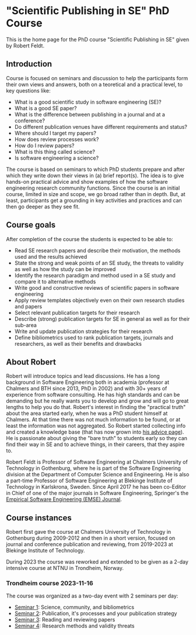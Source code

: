 # "Scientific Publishing in SE" PhD Course

This is the home page for the PhD course "Scientific Publishing in SE" given by Robert Feldt. 

## Introduction
Course is focused on seminars and discussion to help the participants form their own views and answers, both on a teoretical and a practical level, to key questions like:
- What is a good scientific study in software engineering (SE)? 
- What is a good SE paper? 
- What is the difference between publishing in a journal and at a conference? 
- Do different publication venues have different requirements and status? 
- Where should I target my papers? 
- How does review processes work? 
- How do I review papers? 
- What is this thing called science? 
- Is software engineering a science?

The course is based on seminars to which PhD students prepare and after which they write down their views in (a) brief report(s). The idea is to give hands-on practical advice and show examples of how the software engineering research community functions. Since the course is an initial course, limited in size and scope, we go broad rather than in depth. But, at least, participants get a grounding in key activities and practices and can then go deeper as they see fit. 

## Course goals
After completion of the course the students is expected to be able to: 
- Read SE research papers and describe their motivation, the methods used and the results achieved
- State the strong and weak points of an SE study, the threats to validity as well as how the study can be improved
- Identify the research paradigm and method used in a SE study and compare it to alternative methods
- Write good and constructive reviews of scientific papers in software engineering
- Apply review templates objectively even on their own research studies and papers
- Select relevant publication targets for their research
- Describe (strong) publication targets for SE in general as well as for their sub-area
- Write and update publication strategies for their research
- Define bibliometrics used to rank publication targets, journals and researchers, as well as their benefits and drawbacks

## About Robert
Robert will introduce topics and lead discussions. He has a long background in Software Engineering both in academia (professor at Chalmers and BTH since 2013, PhD in 2002) and with 30+ years of experience from software consulting. He has high standards and can be demanding but he really wants you to develop and grow and will go to great lengths to help you do that. Robert's interest in finding the "practical truth" about the area started early, when he was a PhD student himself at Chalmers. At that time there was not much information to be found, or at least the information was not aggregated. So Robert started collecting info and created a knowledge base (that has now grown into [his advice page](http://www.robertfeldt.net/advice/index.html)). He is passionate about giving the "bare truth" to students early so they can find their way in SE and to achieve things, in their careers, that they aspire to.

Robert Feldt is Professor of Software Engineering at Chalmers University of Technology in Gothenburg, where he is part of the Software Engineering division at the Department of Computer Science and Engineering. He is also a part-time Professor of Software Engineering at Blekinge Institute of Technology in Karlskrona, Sweden. Since April 2017  he has been co-Editor in Chief of one of the major journals in Software Engineering, Springer's the [Empirical Software Engineering (EMSE) Journal](https://www.springer.com/journal/10664).

## Course instances
Robert first gave the course at Chalmers University of Technology in Gothenburg during 2009-2012 and then in a short version, focused on journal and conference publication and reviewing, from 2019-2023 at Blekinge Institute of Technology.

During 2023 the course was reworked and extended to be given as a 2-day intensive course at NTNU in Trondheim, Norway.

### Trondheim course 2023-11-16
The course was organized as a two-day event with 2 seminars per day:
- [Seminar 1](https://github.com/robertfeldt/sci-pub-se/blob/main/tasks/seminar_1_2023.md): Science, community, and bibliometrics
- [Seminar 2](https://github.com/robertfeldt/sci-pub-se/blob/main/tasks/seminar_2_2023.md): Publication, it's processes and your publication strategy
- [Seminar 3](https://github.com/robertfeldt/sci-pub-se/blob/main/tasks/seminar_3_2023.md): Reading and reviewing papers
- [Seminar 4](https://github.com/robertfeldt/sci-pub-se/blob/main/tasks/seminar_4_2023.md): Research methods and validity threats